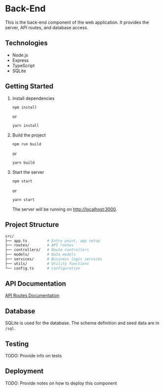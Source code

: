 

# Back-End

This is the back-end component of the web application. It provides the server, API routes, and database access.

## Technologies

- Node.js
- Express
- TypeScript
- SQLite

## Getting Started

1. Install dependencies

    ```bash
    npm install
    ```
    or

    ```bash
    yarn install
    ```

2. Build the project

    ```bash
    npm run build
    ```
    or
    ```bash
    yarn build
    ```

3. Start the server

    ```bash
    npm start
    ```
    or
    ```bash
    yarn start
    ```

   The server will be running on [http://localhost:3000](http://localhost:3000).

## Project Structure

```bash
src/
├── app.ts         # Entry point, app setup
├── routes/        # API routes
├── controllers/   # Route controllers
├── models/        # Data models
├── services/      # Business logic services 
├── utils/         # Utility functions
└── config.ts      # Configuration
```

## API Documentation

[API Routes Documentation](Docs.md)

## Database

SQLite is used for the database. The schema definition and seed data are in `/sql`.

## Testing

TODO: Provide info on tests

## Deployment

TODO: Provide notes on how to deploy this component
